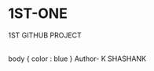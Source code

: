 # 1ST-ONE
<body>
  <p> 1ST GITHUB PROJECT</p>
</body>
<br>
body {
color : blue
}
Author- K SHASHANK

